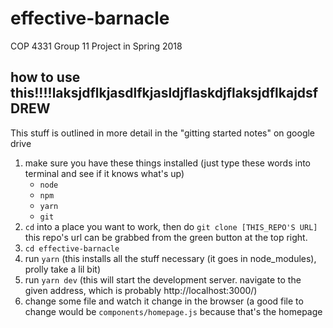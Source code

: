 # effective-barnacle
COP 4331 Group 11 Project in Spring 2018

## how to use this!!!!laksjdflkjasdlfkjasldjflaskdjflaksjdflkajdsfDREW
This stuff is outlined in more detail in the "gitting started notes" on google drive
1. make sure you have these things installed (just type these words into terminal and see if it knows what's up)
    * `node`
    * `npm`
    * `yarn`
    * `git`
2. `cd` into a place you want to work, then do `git clone [THIS_REPO'S URL]` this repo's url can be grabbed from the green button at the top right.
3. `cd effective-barnacle`
4. run `yarn` (this installs all the stuff necessary (it goes in node_modules), prolly take a lil bit)
5. run `yarn dev` (this will start the development server. navigate to the given address, which is probably http://localhost:3000/)
6. change some file and watch it change in the browser (a good file to change would be `components/homepage.js` because that's the homepage
